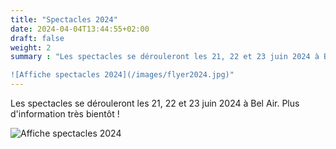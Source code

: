 ```yaml
---
title: "Spectacles 2024"
date: 2024-04-04T13:44:55+02:00
draft: false
weight: 2
summary : "Les spectacles se dérouleront les 21, 22 et 23 juin 2024 à Bel Air.

![Affiche spectacles 2024](/images/flyer2024.jpg)"
---
```


Les spectacles se dérouleront les 21, 22 et 23 juin 2024 à Bel Air. 
Plus d'information très bientôt !

![Affiche spectacles 2024](/images/flyer2024.jpg)
